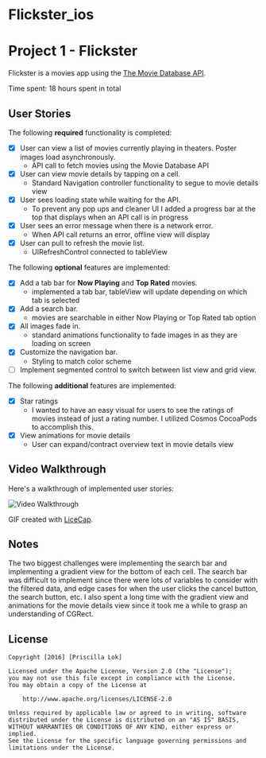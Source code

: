 # Flickster_ios
# Project 1 - Flickster

Flickster is a movies app using the [The Movie Database API](http://docs.themoviedb.apiary.io/#).

Time spent: 18 hours spent in total

## User Stories

The following **required** functionality is completed:

- [x] User can view a list of movies currently playing in theaters. Poster images load asynchronously.
    * API call to fetch movies using the Movie Database API
- [x] User can view movie details by tapping on a cell.
    * Standard Navigation controller functionality to segue to movie details view
- [x] User sees loading state while waiting for the API.
    * To prevent any pop ups and cleaner UI I added a progress bar at the top that displays when an API call is in progress
- [x] User sees an error message when there is a network error.
    * When API call returns an error, offline view will display
- [x] User can pull to refresh the movie list.
    * UIRefreshControl connected to tableView

The following **optional** features are implemented:

- [x] Add a tab bar for **Now Playing** and **Top Rated** movies.
    * implemented a tab bar, tableView will update depending on which tab is selected
- [x] Add a search bar.
    * movies are searchable in either Now Playing or Top Rated tab option
- [x] All images fade in.
    * standard animations functionality to fade images in as they are loading on screen
- [x] Customize the navigation bar.
    * Styling to match color scheme
- [ ] Implement segmented control to switch between list view and grid view.

The following **additional** features are implemented:

- [x] Star ratings
    * I wanted to have an easy visual for users to see the ratings of movies instead of just a rating number.  I utilized Cosmos CocoaPods to accomplish this.
- [x] View animations for movie details
    * User can expand/contract overview text in movie details view
## Video Walkthrough

Here's a walkthrough of implemented user stories:

![Video Walkthrough](flicksterGiphy.gif)

GIF created with [LiceCap](http://www.cockos.com/licecap/).

## Notes

The two biggest challenges were implementing the search bar and implementing a gradient view for the bottom of each cell.  The search bar was difficult to implement since there were lots of variables to consider with the filtered data, and edge cases for when the user clicks the cancel button, the search button, etc.  I also spent a long time with the gradient view and animations for the movie details view since it took me a while to grasp an understanding of CGRect.  

## License

    Copyright [2016] [Priscilla Lok]

    Licensed under the Apache License, Version 2.0 (the "License");
    you may not use this file except in compliance with the License.
    You may obtain a copy of the License at

        http://www.apache.org/licenses/LICENSE-2.0

    Unless required by applicable law or agreed to in writing, software
    distributed under the License is distributed on an "AS IS" BASIS,
    WITHOUT WARRANTIES OR CONDITIONS OF ANY KIND, either express or implied.
    See the License for the specific language governing permissions and
    limitations under the License.

